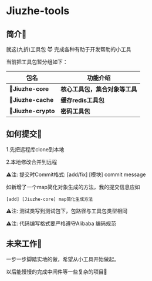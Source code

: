 # Jiuzhe-tools

## 简介🍬

就这(九折)工具包 😈 完成各种有助于开发帮助的小工具

当前把工具包暂分组如下：

| 包名               | 功能介绍                       |
| ------------------ | ------------------------------ |
| 🍕**Jiuzhe-core**   | **核心工具包，集合对象等工具** |
| 🍔**Jiuzhe-cache**  | **缓存redis工具包**            |
| 🍟**Jiuzhe-crypto** | **密码工具包**                 |

## 如何提交🍡

1.先把远程库clone到本地

2.本地修改合并到远程

⚠注: 提交时Commit格式: [add/fix] [模块] commit message

如新增了一个map简化对象生成的方法，我的提交信息应如

```
[add] [Jiuzhe-core] map简化生成方法
```

⚠注: 测试类写到测试包下，包路径与工具包类型相同

⚠注: 代码编写格式要严格遵守Alibaba 编码规范

## 未来工作🍨

一步一步脚踏实地的做，希望从小工具开始做起。

以后能慢慢的完成中间件等一些复杂的项目🎈

